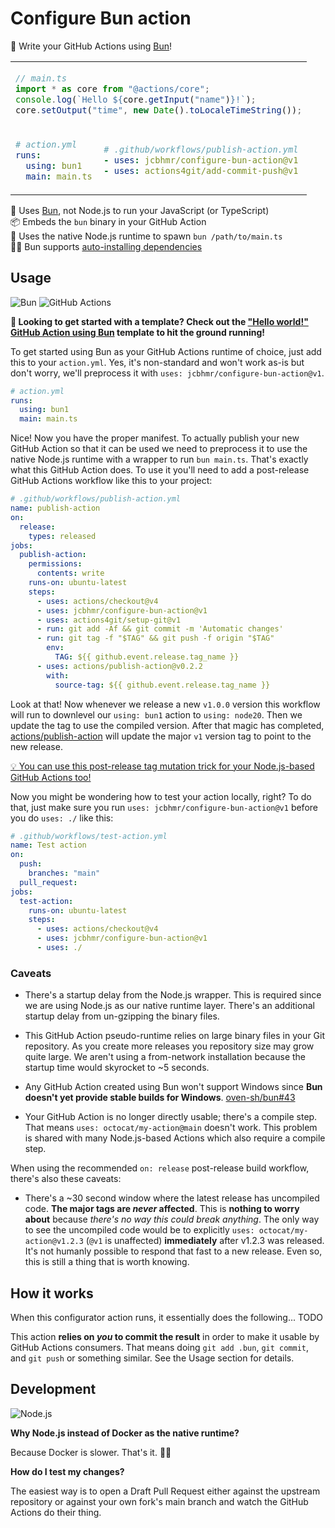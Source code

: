 # Configure Bun action

🧅 Write your GitHub Actions using [Bun]!

<table align=center><td colspan=2>

```ts
// main.ts
import * as core from "@actions/core";
console.log(`Hello ${core.getInput("name")}!`);
core.setOutput("time", new Date().toLocaleTimeString());
```

<tr><td>

```yml
# action.yml
runs:
  using: bun1
  main: main.ts
```

<td>

```yml
# .github/workflows/publish-action.yml
- uses: jcbhmr/configure-bun-action@v1
- uses: actions4git/add-commit-push@v1
```

</table>

🧅 Uses [Bun], not Node.js to run your JavaScript (or TypeScript) \
📦 Embeds the `bun` binary in your GitHub Action \
🌯 Uses the native Node.js runtime to spawn `bun /path/to/main.ts` \
🧙‍♂️ Bun supports [auto-installing dependencies]

## Usage

![Bun](https://img.shields.io/static/v1?style=for-the-badge&message=Bun&color=000000&logo=Bun&logoColor=FFFFFF&label=)
![GitHub Actions](https://img.shields.io/static/v1?style=for-the-badge&message=GitHub+Actions&color=2088FF&logo=GitHub+Actions&logoColor=FFFFFF&label=)

**🚀 Looking to get started with a template? Check out the ["Hello world!"
GitHub Action using Bun] template to hit the ground running!**

To get started using Bun as your GitHub Actions runtime of choice, just add this
to your `action.yml`. Yes, it's non-standard and won't work as-is but don't
worry, we'll preprocess it with `uses: jcbhmr/configure-bun-action@v1`.

```yml
# action.yml
runs:
  using: bun1
  main: main.ts
```

Nice! Now you have the proper manifest. To actually publish your new GitHub
Action so that it can be used we need to preprocess it to use the native Node.js
runtime with a wrapper to run `bun main.ts`. That's exactly what this GitHub
Action does. To use it you'll need to add a post-release GitHub Actions workflow
like this to your project:

```yml
# .github/workflows/publish-action.yml
name: publish-action
on:
  release:
    types: released
jobs:
  publish-action:
    permissions:
      contents: write
    runs-on: ubuntu-latest
    steps:
      - uses: actions/checkout@v4
      - uses: jcbhmr/configure-bun-action@v1
      - uses: actions4git/setup-git@v1
      - run: git add -Af && git commit -m 'Automatic changes'
      - run: git tag -f "$TAG" && git push -f origin "$TAG"
        env:
          TAG: ${{ github.event.release.tag_name }}
      - uses: actions/publish-action@v0.2.2
        with:
          source-tag: ${{ github.event.release.tag_name }}
```

Look at that! Now whenever we release a new `v1.0.0` version this workflow will
run to downlevel our `using: bun1` action to `using: node20`. Then we update the
tag to use the compiled version. After that magic has completed,
[actions/publish-action] will update the major `v1` version tag to point to the
new release.

[💡 You can use this post-release tag mutation trick for your Node.js-based GitHub Actions too!](https://github.com/jcbhmr/hello-world-nodejs-action)

Now you might be wondering how to test your action locally, right? To do that,
just make sure you run `uses: jcbhmr/configure-bun-action@v1` before you do
`uses: ./` like this:

```yml
# .github/workflows/test-action.yml
name: Test action
on:
  push:
    branches: "main"
  pull_request:
jobs:
  test-action:
    runs-on: ubuntu-latest
    steps:
      - uses: actions/checkout@v4
      - uses: jcbhmr/configure-bun-action@v1
      - uses: ./
```

### Caveats

- There's a startup delay from the Node.js wrapper. This is required since we
  are using Node.js as our native runtime layer. There's an additional startup
  delay from un-gzipping the binary files.

- This GitHub Action pseudo-runtime relies on large binary files in your Git
  repository. As you create more releases you repository size may grow quite
  large. We aren't using a from-network installation because the startup time
  would skyrocket to ~5 seconds.

- Any GitHub Action created using Bun won't support Windows since **Bun doesn't
  yet provide stable builds for Windows**. [oven-sh/bun#43]

- Your GitHub Action is no longer directly usable; there's a compile step. That
  means `uses: octocat/my-action@main` doesn't work. This problem is shared with
  many Node.js-based Actions which also require a compile step.

When using the recommended `on: release` post-release build workflow, there's
also these caveats:

- There's a ~30 second window where the latest release has uncompiled code.
  **The major tags are _never_ affected**. This is **nothing to worry about**
  because _there's no way this could break anything_. The only way to see the
  uncompiled code would be to explicitly `uses: octocat/my-action@v1.2.3` (`@v1`
  is unaffected) **immediately** after v1.2.3 was released. It's not humanly
  possible to respond that fast to a new release. Even so, this is still a thing
  that is worth knowing.

## How it works

When this configurator action runs, it essentially does the following... TODO

This action **relies on _you_ to commit the result** in order to make it usable
by GitHub Actions consumers. That means doing `git add .bun`, `git commit`, and
`git push` or something similar. See the Usage section for details.

## Development

![Node.js](https://img.shields.io/static/v1?style=for-the-badge&message=Node.js&color=339933&logo=Node.js&logoColor=FFFFFF&label=)

**Why Node.js instead of Docker as the native runtime?**

Because Docker is slower. That's it. 🤷‍♂️

**How do I test my changes?**

The easiest way is to open a Draft Pull Request either against the upstream
repository or against your own fork's main branch and watch the GitHub Actions
do their thing.

<!-- prettier-ignore-start -->
[bun]: https://bun.sh/
[auto-installing dependencies]: https://bun.sh/docs/runtime/autoimport
[oven-sh/bun#43]: https://github.com/oven-sh/bun/issues/43
["Hello world!" GitHub Action using Bun]: https://github.com/jcbhmr/hello-world-bun-action
[actions4git/add-commit-push]: https://github.com/actions4git/add-commit-push
[actions/publish-action]: https://github.com/actions/publish-action
<!-- prettier-ignore-end -->
